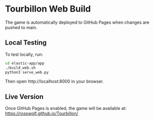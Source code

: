 # Tourbillon Web Build

The game is automatically deployed to GitHub Pages when changes are pushed to main.

## Local Testing
To test locally, run:
```bash
cd elastic-app/app
./build_web.sh
python3 serve_web.py
```

Then open http://localhost:8000 in your browser.

## Live Version
Once GitHub Pages is enabled, the game will be available at:
https://rosswolf.github.io/Tourbillon/

